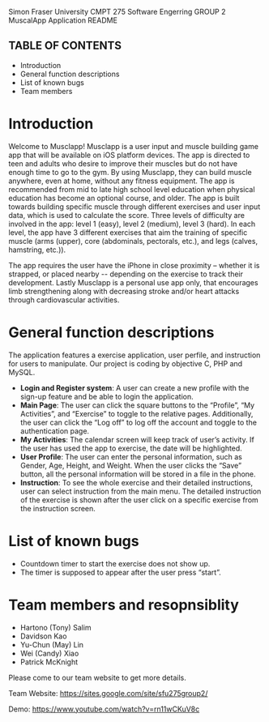 Simon Fraser University CMPT 275 Software Engerring GROUP 2
MuscalApp Application README

## TABLE OF CONTENTS
- Introduction
- General function descriptions
- List of known bugs
- Team members

# Introduction

Welcome to Musclapp! Musclapp is a user input and muscle building game app that will be available on iOS platform devices. 
The app is directed to teen and adults who desire to improve their muscles but do not have enough time to go to the gym. 
By using Musclapp, they can build muscle anywhere, even at home, without any fitness equipment. The app is recommended from 
mid to late high school level education when physical education has become an optional course, and older. The app is built towards 
building specific muscle through different exercises and user input data, which is used to calculate the score. Three levels 
of difficulty are involved in the app: level 1 (easy), level 2 (medium), level 3 (hard). In each level, the app have 3 different 
exercises that aim the training of specific muscle (arms (upper), core (abdominals, pectorals, etc.), and legs (calves, hamstring, etc.)). 

The app requires the user have the iPhone in close proximity – whether it is strapped, or placed nearby -- depending on the exercise
to track their development. Lastly Musclapp is a personal use app only, that encourages limb strengthening along with decreasing
stroke and/or heart attacks through cardiovascular activities.


# General function descriptions

The application features a exercise application, user perfile, and instruction for users to manipulate. 
Our project is coding by objective C, PHP and MySQL.

- **Login and Register system**:
A user can create a new profile with the sign-up feature and be able to login the application.
- **Main Page**: 
The user can click the square buttons to the “Profile”, “My Activities”, and “Exercise” to toggle to the relative pages. 
Additionally, the user can click the “Log off” to log off the account and toggle to the authentication page.
- **My Activities**:
The calendar screen will keep track of user’s activity. If the user has used the app to exercise, the 
date will be highlighted.
- **User Profile**:
The user can enter the personal information, such as Gender, Age, Height, and Weight.
When the user clicks the “Save” button, all the personal information will be stored in a file in the phone.
- **Instruction**:
To see the whole exercise and their detailed instructions, user can select instruction from the main menu.
The detailed instruction of the exercise is shown after the user click on a specific exercise from
the instruction screen.


# List of known bugs
- Countdown timer to start the exercise does not show up. 
- The timer is supposed to appear after the user press “start”.

# Team members and resopnsiblity
- Hartono (Tony) Salim
- Davidson Kao
- Yu-Chun (May) Lin
- Wei (Candy) Xiao
- Patrick McKnight


Please come to our team website to get more details.

Team Website: https://sites.google.com/site/sfu275group2/

Demo: https://www.youtube.com/watch?v=rn11wCKuV8c

